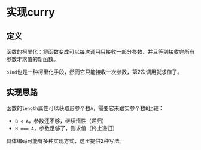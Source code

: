 # 实现curry

## 定义

函数的柯里化：将函数变成可以每次调用只接收一部分参数、并且等到接收完所有参数才求值的新函数。

`bind`也是一种柯里化手段，然而它只能接收一次参数，第2次调用就求值了。

## 实现思路

函数的`length`属性可以获取形参个数`A`，需要它来跟实参个数`B`比较：

- `B < A`，参数还不够，继续惰性（递归）
- `B === A`，参数足够了，则求值（终止递归）

具体编码可能有多种实现方式，这里提供2种写法。

